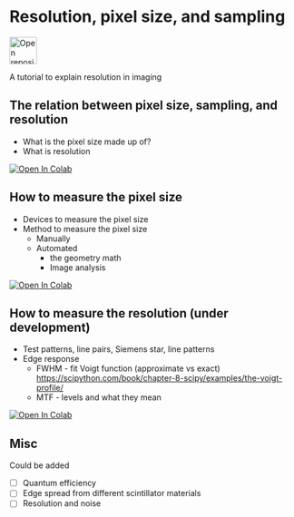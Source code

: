 # Resolution, pixel size, and sampling

<a href="https://github.com/ImagingELearning/resolution" target="_blank">
  <img src="https://upload.wikimedia.org/wikipedia/commons/9/91/Octicons-mark-github.svg" height="48px" alt="Open repository"/>
</a>

A tutorial to explain resolution in imaging

## The relation between pixel size, sampling, and resolution
- What is the pixel size made up of?
- What is resolution

<a href="https://colab.research.google.com/github/ImagingELearning/resolution/blob/main/tutorials/01_Introduction/01_Resolution_Introduction.ipynb" target="_blank">
  <img src="https://colab.research.google.com/assets/colab-badge.svg" alt="Open In Colab"/>
</a>

## How to measure the pixel size
- Devices to measure the pixel size
- Method to measure the pixel size
    - Manually
    - Automated
        - the geometry math
        - Image analysis

<a href="https://colab.research.google.com/github/ImagingELearning/resolution/blob/main/tutorials/02_PixelSize/02_PixelSize.ipynb" target="_blank">
  <img src="https://colab.research.google.com/assets/colab-badge.svg" alt="Open In Colab"/>
</a>
       
## How to measure the resolution (under development)
- Test patterns, line pairs, Siemens star, line patterns
- Edge response
    - FWHM - fit Voigt function (approximate vs exact) https://scipython.com/book/chapter-8-scipy/examples/the-voigt-profile/ 
    - MTF - levels and what they mean

<a href="https://colab.research.google.com/github/ImagingELearning/resolution/blob/main/tutorials/03_Resolution/03_Resolution.ipynb" target="_blank">
  <img src="https://colab.research.google.com/assets/colab-badge.svg" alt="Open In Colab"/>
</a>

## Misc
Could be added
- [ ] Quantum efficiency 
- [ ] Edge spread from different scintillator materials
- [ ] Resolution and noise
